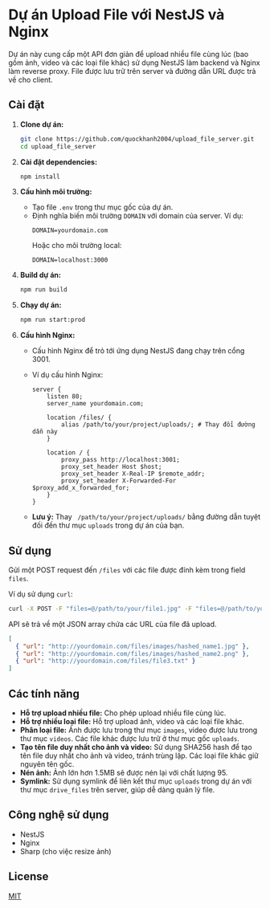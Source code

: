 # Dự án Upload File với NestJS và Nginx

Dự án này cung cấp một API đơn giản để upload nhiều file cùng lúc (bao gồm ảnh, video và các loại file khác) sử dụng NestJS làm backend và Nginx làm reverse proxy. File được lưu trữ trên server và đường dẫn URL được trả về cho client.

## Cài đặt

1. **Clone dự án:**
   ```bash
   git clone https://github.com/quockhanh2004/upload_file_server.git
   cd upload_file_server
   ```

2. **Cài đặt dependencies:**

   ```bash
   npm install
   ```

3. **Cấu hình môi trường:**

   - Tạo file `.env` trong thư mục gốc của dự án.
   - Định nghĩa biến môi trường `DOMAIN` với domain của server. Ví dụ:
     ```
     DOMAIN=yourdomain.com
     ```
     Hoặc cho môi trường local:
     ```
     DOMAIN=localhost:3000
     ```

4. **Build dự án:**

   ```bash
   npm run build
   ```

5. **Chạy dự án:**

   ```bash
   npm run start:prod
   ```

6. **Cấu hình Nginx:**

   - Cấu hình Nginx để trỏ tới ứng dụng NestJS đang chạy trên cổng 3001.
   - Ví dụ cấu hình Nginx:

     ```nginx
     server {
         listen 80;
         server_name yourdomain.com;

         location /files/ {
             alias /path/to/your/project/uploads/; # Thay đổi đường dẫn này
         }

         location / {
             proxy_pass http://localhost:3001;
             proxy_set_header Host $host;
             proxy_set_header X-Real-IP $remote_addr;
             proxy_set_header X-Forwarded-For $proxy_add_x_forwarded_for;
         }
     }
     ```

   - **Lưu ý:** Thay ` /path/to/your/project/uploads/` bằng đường dẫn tuyệt đối đến thư mục `uploads` trong dự án của bạn.

## Sử dụng

Gửi một POST request đến `/files` với các file được đính kèm trong field `files`.

Ví dụ sử dụng `curl`:

```bash
curl -X POST -F "files=@/path/to/your/file1.jpg" -F "files=@/path/to/your/file2.png" -F "files=@/path/to/your/file3.txt" http://yourdomain.com/files
```

API sẽ trả về một JSON array chứa các URL của file đã upload.

```json
[
  { "url": "http://yourdomain.com/files/images/hashed_name1.jpg" },
  { "url": "http://yourdomain.com/files/images/hashed_name2.png" },
  { "url": "http://yourdomain.com/files/file3.txt" }
]
```

## Các tính năng

- **Hỗ trợ upload nhiều file:** Cho phép upload nhiều file cùng lúc.
- **Hỗ trợ nhiều loại file:** Hỗ trợ upload ảnh, video và các loại file khác.
- **Phân loại file:** Ảnh được lưu trong thư mục `images`, video được lưu trong thư mục `videos`. Các file khác được lưu trữ ở thư mục gốc `uploads`.
- **Tạo tên file duy nhất cho ảnh và video:** Sử dụng SHA256 hash để tạo tên file duy nhất cho ảnh và video, tránh trùng lặp. Các loại file khác giữ nguyên tên gốc.
- **Nén ảnh:** Ảnh lớn hơn 1.5MB sẽ được nén lại với chất lượng 95.
- **Symlink:** Sử dụng symlink để liên kết thư mục `uploads` trong dự án với thư mục `drive_files` trên server, giúp dễ dàng quản lý file.

## Công nghệ sử dụng

- NestJS
- Nginx
- Sharp (cho việc resize ảnh)

## License

[MIT](LICENSE)

```

```
